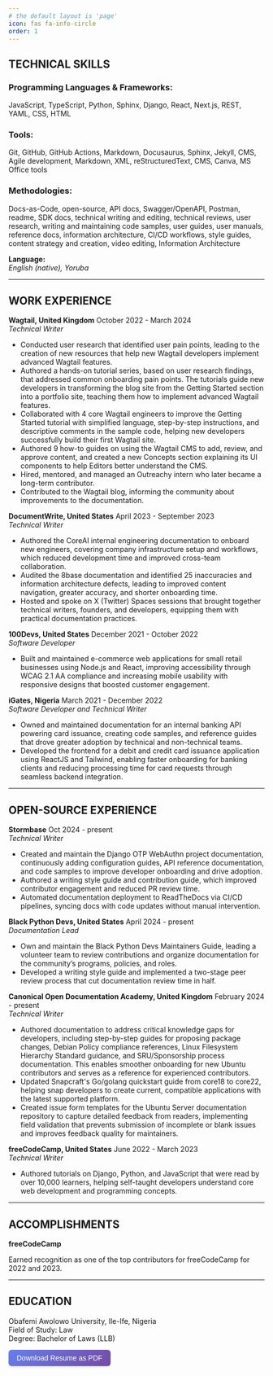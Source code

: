 ```yaml
---
# the default layout is 'page'
icon: fas fa-info-circle
order: 1
---
```

<style>
.card button {
background: linear-gradient(135deg, #667eea 0%, #764ba2 100%);
color: white;
border: none;
padding: 8px 16px;
border-radius: 6px;
cursor: pointer;
font-size: 14px;
font-weight: 500;
transition: all 0.3s ease;
box-shadow: 0 2px 4px rgba(0,0,0,0.1);
}
.card:hover {
transform: translateY(-2px);
box-shadow: 0 4px 8px rgba(0,0,0,0.2);
background: linear-gradient(135deg, #5a6fd8 0%, #6a4190 100%);
}
</style>
<h2><strong>TECHNICAL SKILLS</strong></h2>
<h3><strong>Programming Languages & Frameworks:</strong></h3>
<p>JavaScript, TypeScript, Python, Sphinx, Django, React, Next.js, REST, YAML, CSS, HTML</p>
<h3><strong>Tools:</strong></h3>
<p>Git, GitHub, GitHub Actions, Markdown, Docusaurus, Sphinx, Jekyll, CMS, Agile development, Markdown, XML, reStructuredText, CMS, Canva, MS Office tools</p>
<h3><strong>Methodologies:</strong></h3>
<p>Docs-as-Code, open-source, API docs, Swagger/OpenAPI, Postman, readme, SDK docs, technical writing and editing, technical reviews, user research, writing and maintaining code samples, user guides, user manuals, reference docs, information architecture, CI/CD workflows, style guides, content strategy and creation, video editing, Information Architecture</p>
<p><strong>Language:</strong><br>
<em>English (native), Yoruba</em></p>
<hr>
<h2><strong>WORK EXPERIENCE</strong></h2>
<p><strong>Wagtail, United Kingdom</strong> October 2022 - March 2024<br>
<em>Technical Writer</em></p>
<ul>
<li>Conducted user research that identified user pain points, leading to the creation of new resources that help new Wagtail developers implement advanced Wagtail features.</li>
<li>Authored a hands-on tutorial series, based on user research findings, that addressed common onboarding pain points. The tutorials guide new developers in transforming the blog site from the Getting Started section into a portfolio site, teaching them how to implement advanced Wagtail features.</li>
<li>Collaborated with 4 core Wagtail engineers to improve the Getting Started tutorial with simplified language, step-by-step instructions, and descriptive comments in the sample code, helping new developers successfully build their first Wagtail site.</li>
<li>Authored 9 how-to guides on using the Wagtail CMS to add, review, and approve content, and created a new Concepts section explaining its UI components to help Editors better understand the CMS.</li>
<li>Hired, mentored, and managed an Outreachy intern who later became a long-term contributor.</li>
<li>Contributed to the Wagtail blog, informing the community about improvements to the documentation.</li>
</ul>
<p><strong>DocumentWrite, United States</strong> April 2023 - September 2023<br>
<em>Technical Writer</em></p>
<ul>
<li>Authored the CoreAI internal engineering documentation to onboard new engineers, covering company infrastructure setup and workflows, which reduced development time and improved cross-team collaboration.</li>
<li>Audited the 8base documentation and identified 25 inaccuracies and information architecture defects, leading to improved content navigation, greater accuracy, and shorter onboarding time.</li>
<li>Hosted and spoke on X (Twitter) Spaces sessions that brought together technical writers, founders, and developers, equipping them with practical documentation practices.</li>
</ul>
<p><strong>100Devs, United States</strong> December 2021 - October 2022<br>
<em>Software Developer</em></p>
<ul>
<li>Built and maintained e-commerce web applications for small retail businesses using Node.js and React, improving accessibility through WCAG 2.1 AA compliance and increasing mobile usability with responsive designs that boosted customer engagement.</li>
</ul>
<p><strong>iGates, Nigeria</strong> March 2021 - December 2022<br>
<em>Software Developer and Technical Writer</em></p>
<ul>
<li>Owned and maintained documentation for an internal banking API powering card issuance, creating code samples, and reference guides that drove greater adoption by technical and non-technical teams.</li>
<li>Developed the frontend for a debit and credit card issuance application using ReactJS and Tailwind, enabling faster onboarding for banking clients and reducing processing time for card requests through seamless backend integration.</li>
</ul>
<hr>
<h2><strong>OPEN-SOURCE EXPERIENCE</strong></h2>
<p><strong>Stormbase</strong> Oct 2024 - present<br>
<em>Technical Writer</em></p>
<ul>
<li>Created and maintain the Django OTP WebAuthn project documentation, continuously adding configuration guides, API reference documentation, and code samples to improve developer onboarding and drive adoption.</li>
<li>Authored a writing style guide and contribution guide, which improved contributor engagement and reduced PR review time.</li>
<li>Automated documentation deployment to ReadTheDocs via CI/CD pipelines, syncing docs with code updates without manual intervention.</li>
</ul>
<p><strong>Black Python Devs, United States</strong> April 2024 - present<br>
<em>Documentation Lead</em></p>
<ul>
<li>Own and maintain the Black Python Devs Maintainers Guide, leading a volunteer team to review contributions and organize documentation for the community’s programs, policies, and roles.</li>
<li>Developed a writing style guide and implemented a two-stage peer review process that cut documentation review time in half.</li>
</ul>
<p><strong>Canonical Open Documentation Academy, United Kingdom</strong> February 2024 - present<br>
<em>Technical Writer</em></p>
<ul>
<li>Authored documentation to address critical knowledge gaps for developers, including step-by-step guides for proposing package changes, Debian Policy compliance references, Linux Filesystem Hierarchy Standard guidance, and SRU/Sponsorship process documentation. This enables smoother onboarding for new Ubuntu contributors and serves as a reference for experienced contributors.</li>
<li>Updated Snapcraft's Go/golang quickstart guide from core18 to core22, helping snap developers to create current, compatible applications with the latest supported platform.</li>
<li>Created issue form templates for the Ubuntu Server documentation repository to capture detailed feedback from readers, implementing field validation that prevents submission of incomplete or blank issues and improves feedback quality for maintainers.</li>
</ul>
<p><strong>freeCodeCamp, United States</strong> June 2022 - March 2023<br>
<em>Technical Writer</em></p>
<ul>
<li>Authored tutorials on Django, Python, and JavaScript that were read by over 10,000 learners, helping self-taught developers understand core web development and programming concepts.</li>
</ul>
<hr>
<h2><strong>ACCOMPLISHMENTS</strong></h2>
<p><strong>freeCodeCamp</strong></p>
<p>Earned recognition as one of the top contributors for freeCodeCamp for 2022 and 2023.</p>
<hr>
<h2><strong>EDUCATION</strong></h2>
<p>Obafemi Awolowo University, Ile-Ife, Nigeria<br>
Field of Study: Law<br>
Degree: Bachelor of Laws (LLB)</p>
<div class="card">
<button id="downloadBtn">Download Resume as PDF</button>
</div>
<script>
document.addEventListener("DOMContentLoaded",()=>{
document.getElementById("downloadBtn").addEventListener("click",()=>{
const link=document.createElement("a");
link.href="../downloads/damilola_oladele_technical_writer_resume.pdf";
link.download="damilola_oladele_resume.pdf";
document.body.appendChild(link);
link.click();
document.body.removeChild(link);
});
});
</script>